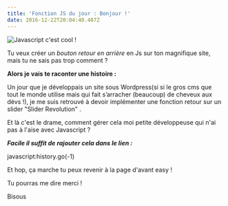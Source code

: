 ```yaml
---
title: 'Fonction JS du jour : Bonjour !'
date: 2016-12-22T20:04:40.407Z
---
```

![Javascript c'est cool !](/img/blog/b_1_q_0_p_0.jpg.png)

Tu veux créer un _bouton retour en arrière_ en Js sur ton magnifique site, mais tu ne sais pas trop comment ?

**Alors je vais te raconter une histoire :**

Un jour que je développais un site sous Wordpress(si si le gros cms que tout le monde utilise mais qui fait s’arracher (beaucoup) de cheveux aux dévs !), je me suis retrouvé à devoir implémenter une fonction retour sur un slider "Slider Revolution" .

Et là c'est le drame, comment gérer cela moi petite développeuse qui n'ai pas à l'aise avec Javascript ?

**_Facile il suffit de rajouter cela dans le lien :_**

javascript:history.go(-1)

Et hop, ça marche tu peux revenir à la page d'avant easy !

Tu pourras me dire merci !

Bisous
